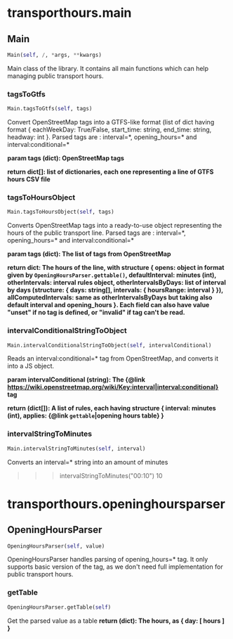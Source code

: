 # transporthours.main

## Main
```python
Main(self, /, *args, **kwargs)
```

Main class of the library.
It contains all main functions which can help managing public transport hours.

### tagsToGtfs
```python
Main.tagsToGtfs(self, tags)
```

Convert OpenStreetMap tags into a GTFS-like format (list of dict having format { eachWeekDay: True/False, start_time: string, end_time: string, headway: int }.
Parsed tags are : interval=\*, opening_hours=\* and interval:conditional=\*

__param tags (dict): OpenStreetMap tags__

__return dict[]: list of dictionaries, each one representing a line of GTFS hours CSV file__


### tagsToHoursObject
```python
Main.tagsToHoursObject(self, tags)
```

Converts OpenStreetMap tags into a ready-to-use object representing the hours of the public transport line.
Parsed tags are : interval=\*, opening_hours=\* and interval:conditional=\*

__param tags (dict): The list of tags from OpenStreetMap__

__return dict: The hours of the line, with structure { opens: object in format given by `OpeningHoursParser.gettable()`, defaultInterval: minutes (int), otherIntervals: interval rules object, otherIntervalsByDays: list of interval by days (structure: { days: string[], intervals: { hoursRange: interval } }), allComputedIntervals: same as otherIntervalsByDays but taking also default interval and opening_hours }. Each field can also have value "unset" if no tag is defined, or "invalid" if tag can't be read.__


### intervalConditionalStringToObject
```python
Main.intervalConditionalStringToObject(self, intervalConditional)
```

Reads an interval:conditional=* tag from OpenStreetMap, and converts it into a JS object.

__param intervalConditional (string): The {@link https://wiki.openstreetmap.org/wiki/Key:interval|interval:conditional} tag__

__return (dict[]): A list of rules, each having structure { interval: minutes (int), applies: {@link `gettable`|opening hours table} }__


### intervalStringToMinutes
```python
Main.intervalStringToMinutes(self, interval)
```

Converts an interval=* string into an amount of minutes

>>> intervalStringToMinutes("00:10")
10

# transporthours.openinghoursparser

## OpeningHoursParser
```python
OpeningHoursParser(self, value)
```

OpeningHoursParser handles parsing of opening_hours=* tag.
It only supports basic version of the tag, as we don't need full implementation for public transport hours.

### getTable
```python
OpeningHoursParser.getTable(self)
```

Get the parsed value as a table
__return (dict): The hours, as { day: [ hours ] }__


